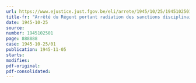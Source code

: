 ```yaml
---
url: https://www.ejustice.just.fgov.be/eli/arrete/1945/10/25/1945102501/justel
title-fr: "Arrêté du Régent portant radiation des sanctions disciplinaires prononcées par les secrétaires généraux ou sous leur autorité du chef d'abandon de poste"
date: 1945-10-25
source:
number: 1945102501
page: 888888
case: 1945-10-25/01
publication: 1945-11-05
starts:
modifies:
pdf-original:
pdf-consolidated:
---
```


